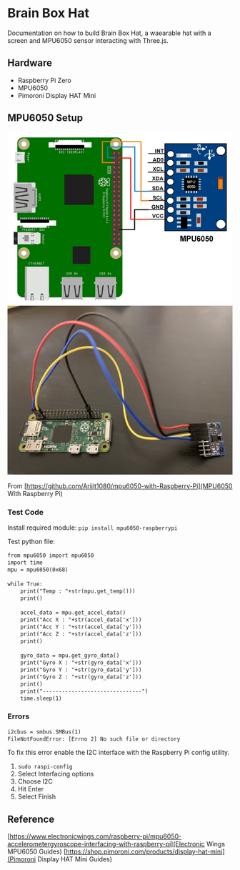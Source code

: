 # Brain Box Hat

Documentation on how to build Brain Box Hat, a waearable hat with a screen and MPU6050 sensor interacting with Three.js.

## Hardware

* Raspberry Pi Zero
* MPU6050
* Pimoroni Display HAT Mini

## MPU6050 Setup

![MPU6050 Interfacing with Raspberry Pi](./images/diagram.png)
![Connected MPU6050 and Raspberry Pi Zero](./images/connects.jpg)

From [https://github.com/Arijit1080/mpu6050-with-Raspberry-Pi](MPU6050 With Raspberry Pi)

### Test Code

Install required module:
```pip install mpu6050-raspberrypi```

Test python file:

```
from mpu6050 import mpu6050
import time
mpu = mpu6050(0x68)

while True:
    print("Temp : "+str(mpu.get_temp()))
    print()

    accel_data = mpu.get_accel_data()
    print("Acc X : "+str(accel_data['x']))
    print("Acc Y : "+str(accel_data['y']))
    print("Acc Z : "+str(accel_data['z']))
    print()

    gyro_data = mpu.get_gyro_data()
    print("Gyro X : "+str(gyro_data['x']))
    print("Gyro Y : "+str(gyro_data['y']))
    print("Gyro Z : "+str(gyro_data['z']))
    print()
    print("-------------------------------")
    time.sleep(1)
```

### Errors

```
i2cbus = smbus.SMBus(1)
FileNotFoundError: [Errno 2] No such file or directory
```
To fix this error enable the I2C interface with the Raspberry Pi config utility.

1. ```sudo raspi-config```
2. Select Interfacing options
3. Choose I2C 
4. Hit Enter
5. Select Finish

## Reference

[https://www.electronicwings.com/raspberry-pi/mpu6050-accelerometergyroscope-interfacing-with-raspberry-pi](Electronic Wings MPU6050 Guides)
[https://shop.pimoroni.com/products/display-hat-mini](Pimoroni Display HAT Mini Guides)
